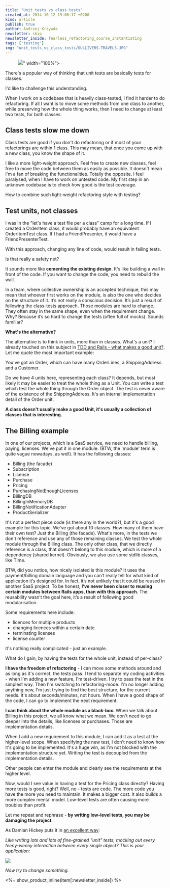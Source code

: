 ```yaml
---
title: "Unit tests vs class tests"
created_at: 2014-10-12 19:06:17 +0200
kind: article
publish: true
author: Andrzej Krzywda
newsletter: skip
newsletter_inside: fearless_refactoring_course_instantiating
tags: ['testing']
img: "unit_tests_vs_class_tests/GULLIVERS-TRAVELS.JPG"
---
```

<p>
  <figure>
		<img src="<%= src_fit("unit_tests_vs_class_tests/GULLIVERS-TRAVELS.JPG") %>" width="100%">
  </figure>
</p>

There's a popular way of thinking that unit tests are basically tests for classes.

I'd like to challenge this understanding.

<!-- more -->

When I work on a codebase that is heavily class-tested, I find it harder to do refactoring. If all I want is to move some methods from one class to another, while preserving how the whole thing works, then I need to change at least two tests, for both classes.

## Class tests slow me down

Class tests are good if you don't do refactoring or if most of your refactorings are within 1 class. This may mean, that once you come up with a new class, you know the shape of it.

I like a more light-weight approach. Feel free to create new classes, feel free to move the code between them as easily as possible. It doesn't mean I'm a fan of breaking the functionalities. Totally the opposite. I feel paralysed, when I have to work on untested code. My first step in an unknown codebase is to check how good is the test coverage.

How to combine such light-weight refactoring style with testing?

## Test units, not classes

I was in the "let's have a test file per a class" camp for a long time. If I created a OrderItem class, it would probably have an equivalent OrderItemTest class. If I had a FriendPresenter, it would have a FriendPresenterTest.

With this approach, changing any line of code, would result in failing tests.

Is that really a safety net?

It sounds more like **cementing the existing design**. It's like building a wall in front of the code. If you want to change the code, you need to rebuild the wall.

In a team, where collective ownership is an accepted technique, this may mean that whoever first works on the module, is also the one who decides on the structure of it. It’s not really a conscious decision. It’s just a result of following the class-tests approach. Those modules are hard to change. They often stay in the same shape, even when the requirement change. Why? Because it’s so hard to change the tests (often full of mocks). Sounds familiar?

**What's the alternative?**

The alternative is to think in units, more than in classes. What's a unit? I already touched on this subject in [TDD and Rails - what makes a good unit?](http://andrzejonsoftware.blogspot.com/2014/04/tdd-and-rails-what-makes-good-unit.html). Let me quote the most important example:

You've got an Order, which can have many OrderLines, a ShippingAddress and a Customer.

Do we have 4 units here, representing each class? It depends, but most likely it may be easier to treat the whole thing as a Unit. You can write a test which test the whole thing through the Order object. The test is never aware of the existence of the ShippingAddress. It's an internal implementation detail of the Order unit.

**A class doesn't usually make a good Unit, it's usually a collection of classes that is interesting.**

## The Billing example

In one of our projects, which is a SaaS service, we need to handle billing, paying, licenses. We've put it in one module. (BTW, the 'module' term is quite vague nowadays, as well). It has the following classes:

* Billing (the facade)
* Subscription
* License
* Purchase
* Pricing
* PurchasingNotEnoughLicenses
* BillingDB
* BillingInMemoryDB
* BillingNotificationAdapter
* ProductSerializer

It's not a perfect piece code (is there any in the world?), but it's a good example for this topic. We've got about 10 classes. How many of them have their own test? Just the Billing (the facade). 
What's more, in the tests we don't reference and use any of those remaining classes. We test the whole module through the Billing class. The only other class, that we directly reference is a class, that doesn't belong to this module, which is more of a dependency (shared kernel). Obviously, we also use some stdlib classes, like Time.

BTW, did you notice, how nicely isolated is this module? It uses the payment/billing domain language and you can’t really tell for what kind of application it’s designed for. In fact, it’s not unlikely that it could be reused in another SaaS project. To be honest, **I’ve never been closer to reusing certain modules between Rails apps, than with this approach**. The reusability wasn’t the goal here, it’s a result of following good modularisation.

Some requirements here include:

* licences for multiple products
* changing licences within a certain date
* terminating licenses
* license counter

It's nothing really complicated - just an example.

What do I gain, by having the tests for the whole unit, instead of per-class?

**I have the freedom of refactoring** - I can move some methods around and as long as it's correct, the tests pass. I tend to separate my coding activities - when I'm adding a new feature, I'm test-driven. I try to pass the test in the simplest way. Then I'm switching to refactoring-mode. I'm no longer adding anything new, I'm just trying to find the best structure, for the current needs. It's about seconds/minutes, not hours. When I have a good shape of the code, I can go to implement the next requirement. 

**I can think about the whole module as a black-box.** When we talk about Billing in this project, we all know what we mean. We don't need to go deeper into the details, like licenses or purchases. Those are implementation details.

When I add a new requirement to this module, I can add it as a test at the higher-level scope. When specifying the new test, I don't need to know how it's going to be implemented. It's a huge win, as I'm not blocked with the implementation structure yet. Writing the test is decoupled from the implementation details.

Other people can enter the module and clearly see the requirements at the higher level.

Now, would I see value in having a test for the Pricing class directly? Having more tests is good, right?
Well, no - tests are code. The more code you have the more you need to maintain. It makes a bigger cost. It also builds a more complex mental model. 
Low-level tests are often causing more troubles than profit. 

Let me repeat and rephrase - **by writing low-level tests, you may be damaging the project**. 

As Damian Hickey puts it in [an excellent way](http://dhickey.ie/post/2014/03/03/gulliver-s-travels-tests.aspx):

_Like writing lots and lots of fine-grained "unit" tests, mocking out every teeny-weeny interaction between every single object?
This is your application:_

<img src="/assets/images/unit_tests_vs_class_tests/GULLIVERS-TRAVELS.JPG">


_Now try to change something._


<%= show_product_inline(item[:newsletter_inside]) %>
